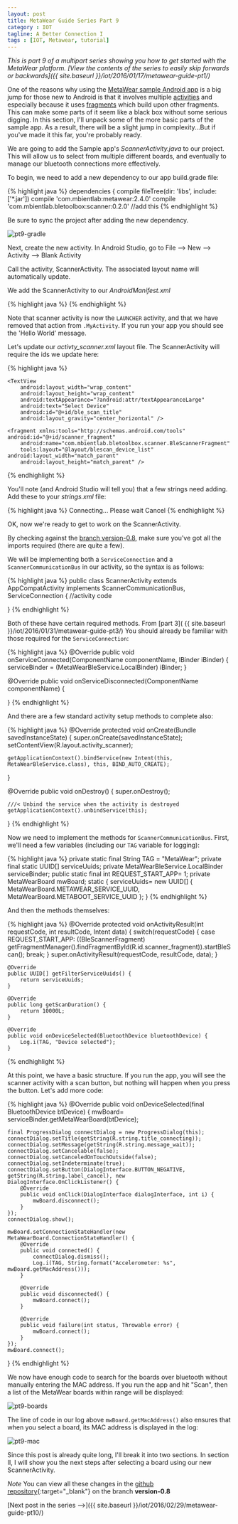 ```yaml
---
layout: post
title: MetaWear Guide Series Part 9
category : IOT
tagline: A Better Connection I
tags : [IOT, Metawear, tutorial]
---
```


*This is part 9 of a multipart series showing you how to get started with the MetaWear platform. [View the contents of the series to easily skip forwards or backwards]({{ site.baseurl }}/iot/2016/01/17/metawear-guide-pt1/)*

One of the reasons why using the [MetaWear sample Android app](https://github.com/mbientlab/Metawear-SampleAndroidApp) is a big jump for those new to Android is that it involves multiple [activities](http://developer.android.com/reference/android/app/Activity.html) and especially because it uses [fragments](http://developer.android.com/guide/components/fragments.html) which build upon other fragments. This can make some parts of it seem like a black box without some serious digging. In this section, I'll unpack some of the more basic parts of the sample app. As a result, there will be a slight jump in complexity...But if you've made it this far, you're probably ready.

We are going to add the Sample app's *ScannerActivity.java* to our project. This will allow us to select from multiple different boards, and eventually to manage our bluetooth connections more effectively.

To begin, we need to add a new dependency to our app build.grade file:

{% highlight java %}
dependencies {
    compile fileTree(dir: 'libs', include: ['*.jar'])
    compile 'com.mbientlab:metawear:2.4.0'
    compile 'com.mbientlab.bletoolbox:scanner:0.2.0' //add this
{% endhighlight %}

Be sure to sync the project after adding the new dependency.

![pt9-gradle]({{site.baseurl}}/assets/images/metawear/metawear_ss_17.jpg)

Next, create the new activity. In Android Studio, go to File --> New --> Activity --> Blank Activity

Call the activity, ScannerActivity. The associated layout name will automatically update.

We add the ScannerActivity to our *AndroidManifest.xml*

{% highlight java %}
<activity
    android:name=".MyActivity"
    android:label="@string/app_name" >
    <intent-filter>
        <action android:name="android.intent.action.MAIN" />
    </intent-filter>
</activity>
<activity
    android:name=".ScannerActivity"
    android:label="@string/title_activity_scanner" >
    <intent-filter>
        <action android:name="android.intent.action.MAIN" />
        <category android:name="android.intent.category.LAUNCHER" />
    </intent-filter>
</activity>
{% endhighlight %}

Note that scanner activity is now the `LAUNCHER` activity, and that we have removed that action from `.MyActivity`. If you run your app you should see the 'Hello World' message.

Let's update our *activty_scanner.xml* layout file. The ScannerActivity will require the ids we update here:

{% highlight java %}
<LinearLayout xmlns:android="http://schemas.android.com/apk/res/android"
    android:id="@+id/scanner_fragment_layout"
    android:orientation="vertical"
    android:layout_width="match_parent"
    android:layout_height="match_parent">

    <TextView
        android:layout_width="wrap_content"
        android:layout_height="wrap_content"
        android:textAppearance="?android:attr/textAppearanceLarge"
        android:text="Select Device"
        android:id="@+id/ble_scan_title"
        android:layout_gravity="center_horizontal" />

    <fragment xmlns:tools="http://schemas.android.com/tools" android:id="@+id/scanner_fragment"
        android:name="com.mbientlab.bletoolbox.scanner.BleScannerFragment"
        tools:layout="@layout/blescan_device_list" android:layout_width="match_parent"
        android:layout_height="match_parent" />

</LinearLayout>
{% endhighlight %}

You'll note (and Android Studio will tell you) that a few strings need adding. Add these to your *strings.xml* file:

{% highlight java %}
<string name="title_connecting">Connecting...</string>
<string name="message_wait">Please wait</string>
<string name="label_cancel">Cancel</string>
{% endhighlight %}

OK, now we're ready to get to work on the ScannerActivity.

By checking against the [branch version-0.8](https://github.com/ChristopherGS/MetaWearGuide/tree/version-0.8), make sure you've got all the imports required (there are quite a few).

We will be implementing both a `ServiceConnection` and a `ScannerCommunicationBus` in our activity, so the syntax is as follows:

{% highlight java %}
public class ScannerActivity extends AppCompatActivity implements ScannerCommunicationBus, ServiceConnection {
	//activity code

}
{% endhighlight %}

Both of these have certain required methods. From [part 3]( {{ site.baseurl }}/iot/2016/01/31/metawear-guide-pt3/) You should already be familiar with those required for the `ServiceConnection`:

{% highlight java %}
@Override
public void onServiceConnected(ComponentName componentName, IBinder iBinder) {
    serviceBinder = (MetaWearBleService.LocalBinder) iBinder;
}

@Override
public void onServiceDisconnected(ComponentName componentName) {

}
{% endhighlight %}

And there are a few standard activity setup methods to complete also:

{% highlight java %}
@Override
protected void onCreate(Bundle savedInstanceState) {
    super.onCreate(savedInstanceState);
    setContentView(R.layout.activity_scanner);

    getApplicationContext().bindService(new Intent(this, MetaWearBleService.class), this, BIND_AUTO_CREATE);
}

@Override
public void onDestroy() {
    super.onDestroy();

    ///< Unbind the service when the activity is destroyed
    getApplicationContext().unbindService(this);
}
{% endhighlight %}


Now we need to implement the methods for `ScannerCommunicationBus`. First, we'll need a few variables (including our `TAG` variable for logging):

{% highlight java %}
private static final String TAG = "MetaWear";
private final static UUID[] serviceUuids;
private MetaWearBleService.LocalBinder serviceBinder;
public static final int REQUEST_START_APP= 1;
private MetaWearBoard mwBoard;
static {
    serviceUuids= new UUID[] {
            MetaWearBoard.METAWEAR_SERVICE_UUID,
            MetaWearBoard.METABOOT_SERVICE_UUID
    };
}
{% endhighlight %}

And then the methods themselves:

{% highlight java %}
@Override
    protected void onActivityResult(int requestCode, int resultCode, Intent data) {
        switch(requestCode) {
            case REQUEST_START_APP:
                ((BleScannerFragment) getFragmentManager().findFragmentById(R.id.scanner_fragment)).startBleScan();
                break;
        }
        super.onActivityResult(requestCode, resultCode, data);
    }

    @Override
    public UUID[] getFilterServiceUuids() {
        return serviceUuids;
    }

    @Override
    public long getScanDuration() {
        return 10000L;
    }

    @Override
    public void onDeviceSelected(BluetoothDevice bluetoothDevice) {
        Log.i(TAG, "Device selected");
    }
{% endhighlight %}

At this point, we have a basic structure. If you run the app, you will see the scanner activity with a scan button, but nothing will happen when you press the button. Let's add more code:


{% highlight java %}
@Override
public void onDeviceSelected(final BluetoothDevice btDevice) {
    mwBoard= serviceBinder.getMetaWearBoard(btDevice);

    final ProgressDialog connectDialog = new ProgressDialog(this);
    connectDialog.setTitle(getString(R.string.title_connecting));
    connectDialog.setMessage(getString(R.string.message_wait));
    connectDialog.setCancelable(false);
    connectDialog.setCanceledOnTouchOutside(false);
    connectDialog.setIndeterminate(true);
    connectDialog.setButton(DialogInterface.BUTTON_NEGATIVE, getString(R.string.label_cancel), new DialogInterface.OnClickListener() {
        @Override
        public void onClick(DialogInterface dialogInterface, int i) {
            mwBoard.disconnect();
        }
    });
    connectDialog.show();

    mwBoard.setConnectionStateHandler(new MetaWearBoard.ConnectionStateHandler() {
        @Override
        public void connected() {
            connectDialog.dismiss();
            Log.i(TAG, String.format("Accelerometer: %s", mwBoard.getMacAddress()));
        }

        @Override
        public void disconnected() {
            mwBoard.connect();
        }

        @Override
        public void failure(int status, Throwable error) {
            mwBoard.connect();
        }
    });
    mwBoard.connect();
}
{% endhighlight %}


We now have enough code to search for the boards over bluetooth without manually entering the MAC address. If you run the app and hit "Scan", then a list of the MetaWear boards within range will be displayed:

![pt9-boards]({{site.baseurl}}/assets/images/metawear/metawear_ss_18.png)

The line of code in our log above `mwBoard.getMacAddress()` also ensures that when you select a board, its MAC address is displayed in the log:

![pt9-mac]({{site.baseurl}}/assets/images/metawear/metawear_ss_19.jpg)

Since this post is already quite long, I'll break it into two sections. In section II, I will show you the next steps after selecting a board using our new ScannerActivity.

*Note* You can view all these changes in the [github repository](https://github.com/ChristopherGS/MetaWearGuide/tree/version-0.8){:target="_blank"} on the branch **version-0.8**

[Next post in the series -->]({{ site.baseurl }}/iot/2016/02/29/metawear-guide-pt10/)